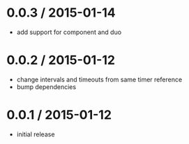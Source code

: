 
0.0.3 / 2015-01-14
==================

  * add support for component and duo

0.0.2 / 2015-01-12
==================

  * change intervals and timeouts from same timer reference
  * bump dependencies

0.0.1 / 2015-01-12
==================

  * initial release
